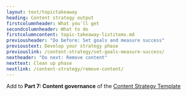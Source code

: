 ```yaml
---
layout: text/topictakeaway
heading: Content strategy output
firstcolumnheader: What you'll get
secondcolumnheader: What to do
firstcolumncontent: topic-takeaway-listitems.md
previousheader: "Do before: Set goals and measure success"
previoustext: Develop your strategy phase
previouslink: /content-strategy/set-goals-measure-success/
nextheader: "Do next: Remove content"
nexttext: Clean up phase
nextlink: /content-strategy/remove-content/
---
```


Add to **Part 7: Content governance** of the [Content Strategy Template](/content-strategy/start-content-strategy/show-problem-evidence/content-strategy-template/)
